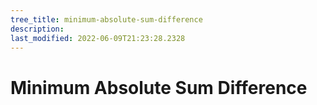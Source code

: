 ```yaml
---
tree_title: minimum-absolute-sum-difference
description: 
last_modified: 2022-06-09T21:23:28.2328
---
```


# Minimum Absolute Sum Difference
